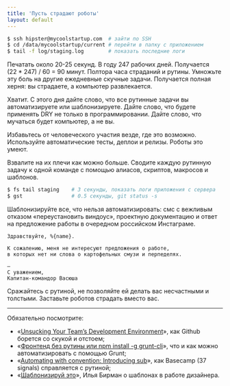 ```yaml
---
title: 'Пусть страдают роботы'
layout: default
---
```



```bash
$ ssh hipster@mycoolstartup.com  # зайти по SSH
$ cd /data/mycoolstartup/current # перейти в папку с приложением
$ tail -f log/staging.log        # показать последние логи
```

Печатать около 20-25 секунд. В году 247 рабочих дней. Получается <nobr>(22 * 247) / 60 = 90</nobr> минут. Полтора часа страданий и рутины. Умножьте эту боль на другие ежедневные скучные задачи. Получается полная херня: вы страдаете, а компьютер развлекается.

Хватит. С этого дня дайте слово, что все рутинные задачи вы автоматизируете или шаблонизируете. Дайте слово, что будете применять DRY не только в программировании. Дайте слово, что мучаться будет компьютер, а не вы.

Избавьтесь от человеческого участия везде, где это возможно. Используйте автоматические тесты, деплои и релизы. Роботы это умеют.

Взвалите на их плечи как можно больше. Сводите каждую рутинную задачу к одной команде с помощью алиасов, скриптов, макросов и шаблонов.

```bash
$ fs tail staging    # 3 секунды, показать логи приложения с сервера
$ gst                # 0.5 секунды, git status -s
```

Шаблонизируйте все, что нельзя автоматизировать: смс с вежливым отказом «переустановить виндоус», проектную документацию и ответ на предложение работы в очередном российском Инстаграме.

```
Здравствуйте, %{name}.

К сожалению, меня не интересуют предложения о работе,
в которых нет ни слова о картофельных смузи и перпеделях.

—
С уважением,
Капитан-командор Васюша
```

<div class="outstanding">
  Сражайтесь с рутиной, не позволяйте ей делать вас несчастными и толстыми.
  Заставьте роботов страдать вместо вас.
</div>

--------------------------------

Обязательно посмотрите:

* «[Unsucking Your Team’s Development Environment](http://zachholman.com/talk/unsucking-your-teams-development-environment/)», как Github борется со скукой и отстоем;
* «[Фронтенд без рутины или npm install -g grunt-cli](http://sho.io/grunt)», что и как можно автоматизировать с помощью Grunt;
* «[Automating with convention: Introducing sub](http://signalvnoise.com/posts/3264-automating-with-convention-introducing-sub)», как Basecamp (37 signals) справляется с рутиной;
* «[Шаблонизируй это](https://www.youtube.com/watch?v=ynr51b3_PFE)», Илья Бирман о шаблонах в работе дизайнера.
